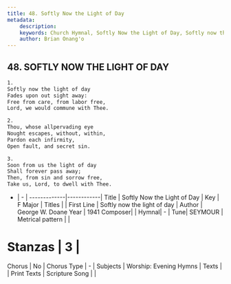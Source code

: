 ```yaml
---
title: 48. Softly Now the Light of Day
metadata:
    description: 
    keywords: Church Hymnal, Softly Now the Light of Day, Softly now the light of day, 
    author: Brian Onang'o
---
```



## 48. SOFTLY NOW THE LIGHT OF DAY

```txt
1.
Softly now the light of day
Fades upon out sight away:
Free from care, from labor free,
Lord, we would commune with Thee.

2.
Thou, whose allpervading eye
Nought escapes, without, within,
Pardon each infirmity,
Open fault, and secret sin.

3.
Soon from us the light of day
Shall forever pass away;
Then, from sin and sorrow free,
Take us, Lord, to dwell with Thee.
```

- |   -  |
-------------|------------|
Title | Softly Now the Light of Day |
Key | F Major |
Titles |  |
First Line | Softly now the light of day |
Author | George W. Doane
Year | 1941
Composer|  |
Hymnal|  - |
Tune| SEYMOUR |
Metrical pattern | |
# Stanzas | 3 |
Chorus | No |
Chorus Type | - |
Subjects | Worship: Evening Hymns |
Texts |  |
Print Texts | 
Scripture Song |  |
  
